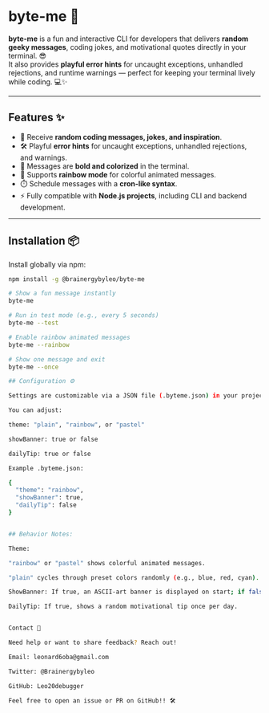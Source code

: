 # byte-me 🚀

**byte-me** is a fun and interactive CLI for developers that delivers **random geeky messages**, coding jokes, and motivational quotes directly in your terminal. 😎  
It also provides **playful error hints** for uncaught exceptions, unhandled rejections, and runtime warnings — perfect for keeping your terminal lively while coding. 💻✨

---

## Features ✨

- 🎯 Receive **random coding messages, jokes, and inspiration**.
- 🛠️ Playful **error hints** for uncaught exceptions, unhandled rejections, and warnings.
- 🌈 Messages are **bold and colorized** in the terminal.
- 🌟 Supports **rainbow mode** for colorful animated messages.
- ⏱️ Schedule messages with a **cron-like syntax**.
- ⚡ Fully compatible with **Node.js projects**, including CLI and backend development.

---

## Installation 📦

Install globally via npm:

```bash
npm install -g @brainergybyleo/byte-me

# Show a fun message instantly
byte-me

# Run in test mode (e.g., every 5 seconds)
byte-me --test

# Enable rainbow animated messages
byte-me --rainbow

# Show one message and exit
byte-me --once

## Configuration ⚙️

Settings are customizable via a JSON file (.byteme.json) in your project directory.

You can adjust:

theme: "plain", "rainbow", or "pastel"

showBanner: true or false

dailyTip: true or false

Example .byteme.json:

{
  "theme": "rainbow",
  "showBanner": true,
  "dailyTip": false
}


## Behavior Notes:

Theme:

"rainbow" or "pastel" shows colorful animated messages.

"plain" cycles through preset colors randomly (e.g., blue, red, cyan).

ShowBanner: If true, an ASCII-art banner is displayed on start; if false, it is hidden.

DailyTip: If true, shows a random motivational tip once per day.


Contact 📧

Need help or want to share feedback? Reach out!

Email: leonard6oba@gmail.com

Twitter: @Brainergybyleo

GitHub: Leo20debugger

Feel free to open an issue or PR on GitHub!! 🛠️
```
